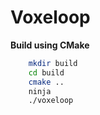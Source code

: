 # Voxeloop


**Build using CMake**
```sh
    mkdir build
    cd build
    cmake ..
    ninja
    ./voxeloop
```